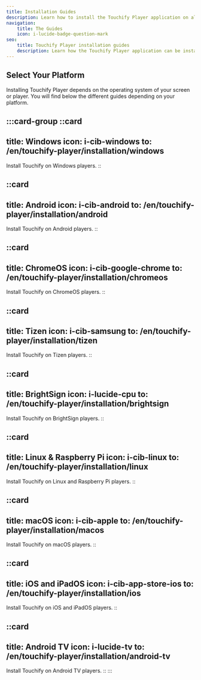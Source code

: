 ```yaml
---
title: Installation Guides
description: Learn how to install the Touchify Player application on all your screens
navigation:
    title: The Guides
    icon: i-lucide-badge-question-mark
seo:
    title: Touchify Player installation guides
    description: Learn how the Touchify Player application can be installed on all types of screens, regardless of format or operating system
---
```


## Select Your Platform

Installing Touchify Player depends on the operating system of your screen or player.
You will find below the different guides depending on your platform.

:::card-group
  ::card
  ---
  title: Windows
  icon: i-cib-windows
  to: /en/touchify-player/installation/windows
  ---
  Install Touchify on Windows players.
  ::

  ::card
  ---
  title: Android
  icon: i-cib-android
  to: /en/touchify-player/installation/android
  ---
  Install Touchify on Android players.
  ::
  
  ::card
  ---
  title: ChromeOS
  icon: i-cib-google-chrome
  to: /en/touchify-player/installation/chromeos
  ---
  Install Touchify on ChromeOS players.
  ::
  
  ::card
  ---
  title: Tizen
  icon: i-cib-samsung
  to: /en/touchify-player/installation/tizen
  ---
  Install Touchify on Tizen players.
  ::
  
  ::card
  ---
  title: BrightSign
  icon: i-lucide-cpu
  to: /en/touchify-player/installation/brightsign
  ---
  Install Touchify on BrightSign players.
  ::

  ::card
  ---
  title: Linux & Raspberry Pi
  icon: i-cib-linux
  to: /en/touchify-player/installation/linux
  ---
  Install Touchify on Linux and Raspberry Pi players.
  ::

  ::card
  ---
  title: macOS
  icon: i-cib-apple
  to: /en/touchify-player/installation/macos
  ---
  Install Touchify on macOS players.
  ::

  ::card
  ---
  title: iOS and iPadOS
  icon: i-cib-app-store-ios
  to: /en/touchify-player/installation/ios
  ---
  Install Touchify on iOS and iPadOS players.
  ::

  ::card
  ---
  title: Android TV
  icon: i-lucide-tv
  to: /en/touchify-player/installation/android-tv
  ---
  Install Touchify on Android TV players.
  ::
:::
